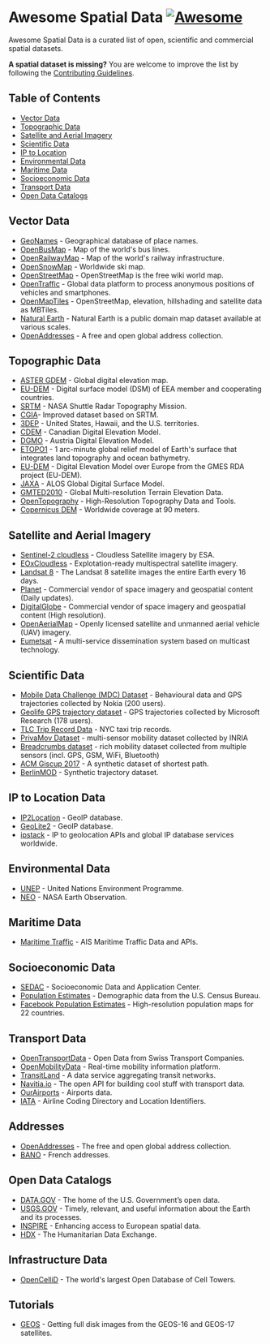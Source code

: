 
# Awesome Spatial Data [![Awesome](https://awesome.re/badge-flat.svg)](https://awesome.re)

Awesome Spatial Data is a curated list of open, scientific and commercial spatial datasets.

**A spatial dataset is missing?** You are welcome to improve the list by following the [Contributing Guidelines](https://github.com/bchapuis/awesome-spatial-data/blob/master/CONTRIBUTING.md).

## Table of Contents

- [Vector Data](#vector-data)
- [Topographic Data](#topographic-data)
- [Satellite and Aerial Imagery](#satellite-and-aerial-imagery)
- [Scientific Data](#scientific-data)
- [IP to Location](#ip-to-location-data)
- [Environmental Data](#environmental-data)
- [Maritime Data](#maritime-data)
- [Socioeconomic Data](#socioeconomic-data)
- [Transport Data](#transport-data)
- [Open Data Catalogs](#open-data-catalogs)

## Vector Data

- [GeoNames](https://www.geonames.org/) - Geographical database of place names.
- [OpenBusMap](http://www.openbusmap.org) -  Map of the world's bus lines.
- [OpenRailwayMap](https://www.openrailwaymap.org/) - Map of the world's railway infrastructure.
- [OpenSnowMap](http://www.opensnowmap.org/) - Worldwide ski map.
- [OpenStreetMap](https://www.openstreetmap.org/) - OpenStreetMap is the free wiki world map.
- [OpenTraffic](http://opentraffic.io/) - Global data platform to process anonymous positions of vehicles and smartphones.
- [OpenMapTiles](https://openmaptiles.com/downloads/planet/) - OpenStreetMap, elevation, hillshading and satellite data as MBTiles.
- [Natural Earth](http://www.naturalearthdata.com/) - Natural Earth is a public domain map dataset available at various scales.
- [OpenAddresses](https://openaddresses.io/) - A free and open global address collection.

## Topographic Data

- [ASTER GDEM](https://asterweb.jpl.nasa.gov/gdem.asp) - Global digital elevation map.
- [EU-DEM](https://www.eea.europa.eu/data-and-maps/data/copernicus-land-monitoring-service-eu-dem) - Digital surface model (DSM) of EEA member and cooperating countries.
- [SRTM](https://earthdata.nasa.gov/nasa-shuttle-radar-topography-mission-srtm-version-3-0-global-1-arc-second-data-released-over-asia-and-australia) - NASA Shuttle Radar Topography Mission.
- [CGIA](http://srtm.csi.cgiar.org/)- Improved dataset based on SRTM.
- [3DEP](https://www.usgs.gov/core-science-systems/ngp/3dep) - United States, Hawaii, and the U.S. territories.
- [CDEM](https://open.canada.ca/data/en/dataset/7f245e4d-76c2-4caa-951a-45d1d2051333) - Canadian Digital Elevation Model.
- [DGMO](https://www.data.gv.at/katalog/dataset/b5de6975-417b-4320-afdb-eb2a9e2a1dbf) - Austria Digital Elevation Model.
- [ETOPO1](https://www.ngdc.noaa.gov/mgg/global/) - 1 arc-minute global relief model of Earth's surface that integrates land topography and ocean bathymetry.
- [EU-DEM](https://www.eea.europa.eu/data-and-maps/data/eu-dem#tab-original-data) - Digital Elevation Model over Europe from the GMES RDA project (EU-DEM).
- [JAXA](https://www.eorc.jaxa.jp/ALOS/en/aw3d30/index.htm) - ALOS Global Digital Surface Model.
- [GMTED2010](https://topotools.cr.usgs.gov/gmted_viewer/) - Global Multi-resolution Terrain Elevation Data.
- [OpenTopography](http://opentopo.sdsc.edu/datasets) - High-Resolution Topography Data and Tools.
- [Copernicus DEM](https://registry.opendata.aws/copernicus-dem/) - Worldwide coverage at 90 meters.

## Satellite and Aerial Imagery

- [Sentinel-2 cloudless](https://s2maps.eu/) - Cloudless Satellite imagery by ESA.
- [EOxCloudless](https://cloudless.eox.at/) - Explotation-ready multispectral satellite imagery.
- [Landsat 8](https://landsat.usgs.gov/landsat-8) - The Landsat 8 satellite images the entire Earth every 16 days.
- [Planet](https://www.planet.com/products/planet-imagery/) - Commercial vendor of space imagery and geospatial content (Daily updates).
- [DigitalGlobe](https://www.digitalglobe.com/) - Commercial vendor of space imagery and geospatial content (High resolution).
- [OpenAerialMap](https://openaerialmap.org/) - Openly licensed satellite and unmanned aerial vehicle (UAV) imagery.
- [Eumetsat](https://www.eumetsat.int/website/home/Data/DataDelivery/EUMETCast/index.html) -  A multi-service dissemination system based on multicast technology.

## Scientific Data

- [Mobile Data Challenge (MDC) Dataset](https://www.idiap.ch/dataset/mdc) - Behavioural data and GPS trajectories collected by Nokia (200 users).
- [Geolife GPS trajectory dataset](https://www.microsoft.com/en-us/research/publication/geolife-gps-trajectory-dataset-user-guide/) - GPS trajectories collected by Microsoft Research (178 users).
- [TLC Trip Record Data](http://www.nyc.gov/html/tlc/html/about/trip_record_data.shtml) - NYC taxi trip records.
- [PrivaMov Dataset](https://projet.liris.cnrs.fr/privamov/project/dataset) - multi-sensor mobility dataset collected by INRIA 
- [Breadcrumbs dataset](https://github.com/doplab/breadcrumbsDB) - rich mobility dataset collected from multiple sensors (incl. GPS, GSM, WiFi, Bluetooth)
- [ACM Giscup 2017](http://www.martinwerner.de/datasets/san-francisco-shortest-path.html) - A synthetic dataset of shortest path.
- [BerlinMOD](http://dna.fernuni-hagen.de/secondo/BerlinMOD/BerlinMOD.html) - Synthetic trajectory dataset.

## IP to Location Data

- [IP2Location](https://lite.ip2location.com/) - GeoIP database.
- [GeoLite2](https://www.maxmind.com/en/open-source-data-and-api-for-ip-geolocation) - GeoIP database.
- [ipstack](https://ipstack.com/) - IP to geolocation APIs and global IP database services worldwide.

## Environmental Data

- [UNEP](http://geodata.grid.unep.ch/) - United Nations Environment Programme.
- [NEO](https://neo.sci.gsfc.nasa.gov/) - NASA Earth Observation.

## Maritime Data

- [Maritime Traffic](https://www.marinetraffic.com/en/ais-api-services) - AIS Maritime Traffic Data and APIs.

## Socioeconomic Data

- [SEDAC](http://sedac.ciesin.columbia.edu/) - Socioeconomic Data and Application Center.
- [Population Estimates](https://spatialdata.dhsprogram.com/population-estimates/) - Demographic data from the U.S. Census Bureau.
- [Facebook Population Estimates](https://ai.facebook.com/blog/mapping-the-world-to-help-aid-workers-with-weakly-semi-supervised-learning) -  High-resolution population maps for 22 countries.

## Transport Data

- [OpenTransportData](https://opentransportdata.swiss/en/) - Open Data from Swiss Transport Companies.
- [OpenMobilityData](https://transitfeeds.com/news/open-mobility-data) - Real-time mobility information platform. 
- [TransitLand](https://transit.land/) - A data service aggregating transit networks.
- [Navitia.io](Navitia.io) - The open API for building cool stuff with transport data.
- [OurAirports](https://ourairports.com/data/) - Airports data.
- [IATA](https://www.iata.org/en/publications/store/airline-coding-directory/) - Airline Coding Directory and Location Identifiers.


## Addresses

- [OpenAddresses](https://openaddresses.io/) - The free and open global address collection.
- [BANO](https://www.data.gouv.fr/en/datasets/base-d-adresses-nationale-ouverte-bano/) - French addresses.

## Open Data Catalogs

- [DATA.GOV](https://catalog.data.gov) - The home of the U.S. Government’s open data.
- [USGS.GOV](https://www.usgs.gov/) - Timely, relevant, and useful information about the Earth and its processes.
- [INSPIRE](http://inspire-geoportal.ec.europa.eu/) - Enhancing access to European spatial data.
- [HDX](https://data.humdata.org/) - The Humanitarian Data Exchange.

## Infrastructure Data

- [OpenCelliD](https://www.opencellid.org/) - The world's largest Open Database of Cell Towers.

## Tutorials

- [GEOS](http://esorensen.com/goes-part-1/) - Getting full disk images from the GEOS-16 and GEOS-17 satellites.

